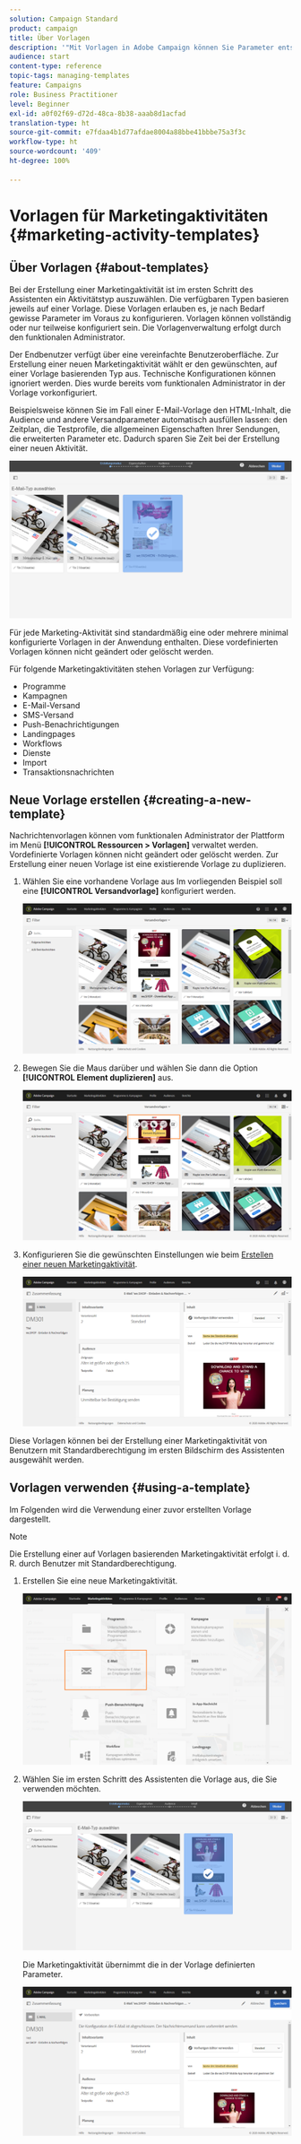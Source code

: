```yaml
---
solution: Campaign Standard
product: campaign
title: Über Vorlagen
description: '"Mit Vorlagen in Adobe Campaign können Sie Parameter entsprechend Ihren Anforderungen vorab konfigurieren: Vorlagen können eine vollständige oder teilweise Konfiguration der Marketing-Aktivität aufweisen, damit auch technisch weniger versierte Benutzer Adobe Campaign problemlos verwenden können."'
audience: start
content-type: reference
topic-tags: managing-templates
feature: Campaigns
role: Business Practitioner
level: Beginner
exl-id: a0f02f69-d72d-48ca-8b38-aaab8d1acfad
translation-type: ht
source-git-commit: e7fdaa4b1d77afdae8004a88bbe41bbbe75a3f3c
workflow-type: ht
source-wordcount: '409'
ht-degree: 100%

---
```


# Vorlagen für Marketingaktivitäten {#marketing-activity-templates}

## Über Vorlagen {#about-templates}

Bei der Erstellung einer Marketingaktivität ist im ersten Schritt des Assistenten ein Aktivitätstyp auszuwählen. Die verfügbaren Typen basieren jeweils auf einer Vorlage. Diese Vorlagen erlauben es, je nach Bedarf gewisse Parameter im Voraus zu konfigurieren. Vorlagen können vollständig oder nur teilweise konfiguriert sein. Die Vorlagenverwaltung erfolgt durch den funktionalen Administrator.

Der Endbenutzer verfügt über eine vereinfachte Benutzeroberfläche. Zur Erstellung einer neuen Marketingaktivität wählt er den gewünschten, auf einer Vorlage basierenden Typ aus. Technische Konfigurationen können ignoriert werden. Dies wurde bereits vom funktionalen Administrator in der Vorlage vorkonfiguriert.

Beispielsweise können Sie im Fall einer E-Mail-Vorlage den HTML-Inhalt, die Audience und andere Versandparameter automatisch ausfüllen lassen: den Zeitplan, die Testprofile, die allgemeinen Eigenschaften Ihrer Sendungen, die erweiterten Parameter etc. Dadurch sparen Sie Zeit bei der Erstellung einer neuen Aktivität.

![](assets/template_1.png)

Für jede Marketing-Aktivität sind standardmäßig eine oder mehrere minimal konfigurierte Vorlagen in der Anwendung enthalten. Diese vordefinierten Vorlagen können nicht geändert oder gelöscht werden.

Für folgende Marketingaktivitäten stehen Vorlagen zur Verfügung:

* Programme
* Kampagnen
* E-Mail-Versand
* SMS-Versand
* Push-Benachrichtigungen
* Landingpages
* Workflows
* Dienste
* Import
* Transaktionsnachrichten

## Neue Vorlage erstellen {#creating-a-new-template}

Nachrichtenvorlagen können vom funktionalen Administrator der Plattform im Menü **[!UICONTROL Ressourcen > Vorlagen]** verwaltet werden. Vordefinierte Vorlagen können nicht geändert oder gelöscht werden. Zur Erstellung einer neuen Vorlage ist eine existierende Vorlage zu duplizieren.

1. Wählen Sie eine vorhandene Vorlage aus Im vorliegenden Beispiel soll eine **[!UICONTROL Versandvorlage]** konfiguriert werden.

   ![](assets/template_2.png)

1. Bewegen Sie die Maus darüber und wählen Sie dann die Option **[!UICONTROL Element duplizieren]** aus.

   ![](assets/template_3.png)

1. Konfigurieren Sie die gewünschten Einstellungen wie beim [Erstellen einer neuen Marketingaktivität](../../start/using/marketing-activities.md#creating-a-marketing-activity).

   ![](assets/template_4.png)

Diese Vorlagen können bei der Erstellung einer Marketingaktivität von Benutzern mit Standardberechtigung im ersten Bildschirm des Assistenten ausgewählt werden.

## Vorlagen verwenden {#using-a-template}

Im Folgenden wird die Verwendung einer zuvor erstellten Vorlage dargestellt.

>[!NOTE]
>
>Die Erstellung einer auf Vorlagen basierenden Marketingaktivität erfolgt i. d. R. durch Benutzer mit Standardberechtigung.

1. Erstellen Sie eine neue Marketingaktivität.

   ![](assets/template_5.png)

1. Wählen Sie im ersten Schritt des Assistenten die Vorlage aus, die Sie verwenden möchten.

   ![](assets/template_6.png)

   Die Marketingaktivität übernimmt die in der Vorlage definierten Parameter.

   ![](assets/template_7.png)
